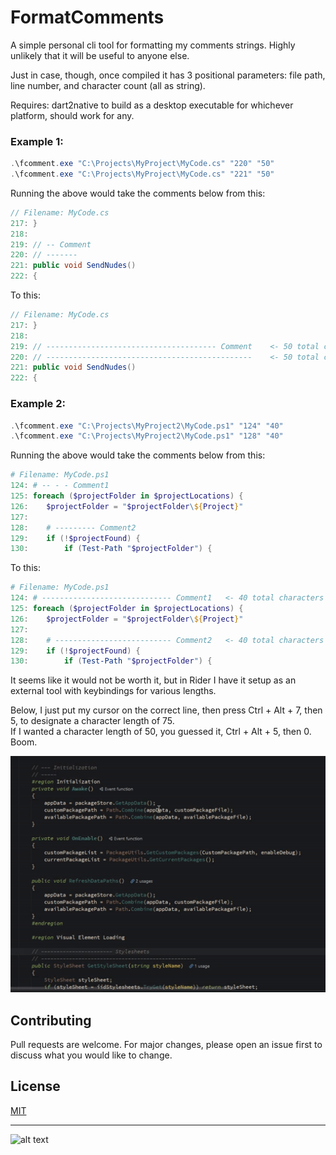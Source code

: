 # FormatComments

A simple personal cli tool for formatting my comments strings. Highly unlikely that it will be useful to anyone else.

Just in case, though, once compiled it has 3 positional parameters: file path, line number, and character count (all as string).

Requires: dart2native to build as a desktop executable for whichever platform, should work for any.

### Example 1:

```powershell
.\fcomment.exe "C:\Projects\MyProject\MyCode.cs" "220" "50" 
.\fcomment.exe "C:\Projects\MyProject\MyCode.cs" "221" "50" 
```
Running the above would take the comments below from this:


```c#
// Filename: MyCode.cs
217: } 
218: 
219: // -- Comment
220: // ------- 
221: public void SendNudes()
222: {
```
 To this:
```c#
// Filename: MyCode.cs
217: } 
218: 
219: // -------------------------------------- Comment    <- 50 total characters in length
220: // ----------------------------------------------    <- 50 total characters in length
221: public void SendNudes()
222: {
```

### Example 2:

```powershell
.\fcomment.exe "C:\Projects\MyProject2\MyCode.ps1" "124" "40" 
.\fcomment.exe "C:\Projects\MyProject2\MyCode.ps1" "128" "40" 
```

Running the above would take the comments below from this:

```powershell
# Filename: MyCode.ps1
124: # -- - - Comment1
125: foreach ($projectFolder in $projectLocations) {
126:    $projectFolder = "$projectFolder\${Project}"
127:
128:    # --------- Comment2
129:    if (!$projectFound) {
130:        if (Test-Path "$projectFolder") {
```

To this:

```powershell
# Filename: MyCode.ps1
124: # ----------------------------- Comment1   <- 40 total characters in length
125: foreach ($projectFolder in $projectLocations) {
126:    $projectFolder = "$projectFolder\${Project}"
127:
128:    # -------------------------- Comment2   <- 40 total characters in length
129:    if (!$projectFound) {
130:        if (Test-Path "$projectFolder") {
```

It seems like it would not be worth it, but in Rider I have it setup as an external tool with keybindings for various lengths.  

Below, I just put my cursor on the correct line, then press Ctrl + Alt + 7, then 5, to designate a character length of 75.  
If I wanted a character length of 50, you guessed it, Ctrl + Alt + 5, then 0. Boom. 

![](Media/example.gif)

## Contributing

Pull requests are welcome. For major changes, please open an issue first to discuss what you would like to change.  

## License

[MIT](https://choosealicense.com/licenses/mit/)

---
![alt text](https://i.imgur.com/cg5ow2M.png "instance.id")
